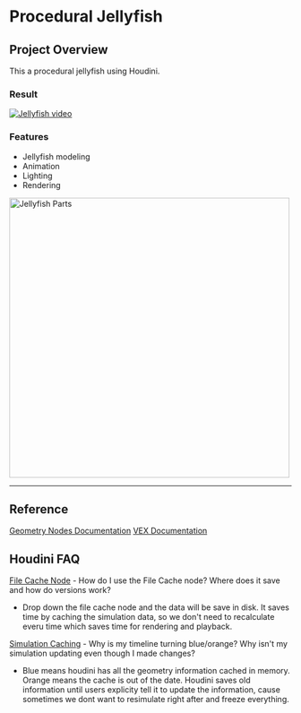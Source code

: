 # Procedural Jellyfish

## Project Overview
This a procedural jellyfish using Houdini. 

### Result
[![Jellyfish video](./output.gif)](https://youtu.be/pwx2x5fgGWI)
### Features
- Jellyfish modeling
- Animation
- Lighting
- Rendering
<img height="500" alt="Jellyfish Parts" src="/assets/JellyfishParts.png">

---

## Reference

[Geometry Nodes Documentation](https://www.sidefx.com/docs/houdini/nodes/sop/index.html)
[VEX Documentation](https://www.sidefx.com/docs/houdini/vex/functions/index.html)


## Houdini FAQ
[File Cache Node](https://www.youtube.com/watch?v=00s9YWDWFs0) - How do I use the File Cache node? Where does it save and how do versions work?
- Drop down the file cache node and the data will be save in disk. It saves time by caching the simulation data, so we don't need to recalculate everu time which saves time for rendering and playback.

[Simulation Caching](https://www.youtube.com/watch?v=jwIuzB9FkX0) - Why is my timeline turning blue/orange? Why isn't my simulation updating even though I made changes?
- Blue means houdini has all the geometry information cached in memory. Orange means the cache is out of the date. Houdini saves old information until users explicity tell it to update the information, cause sometimes we dont want to resimulate right after and freeze everything.

